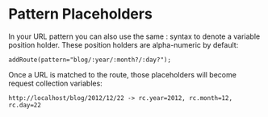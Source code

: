# Pattern Placeholders

In your URL pattern you can also use the same : syntax to denote a variable position holder. These position holders are alpha-numeric by default:

`addRoute(pattern="blog/:year/:month?/:day?");`

Once a URL is matched to the route, those placeholders will become request collection variables:

`http://localhost/blog/2012/12/22 -> rc.year=2012, rc.month=12, rc.day=22`

